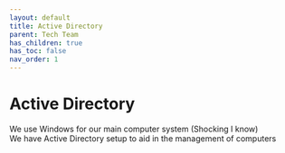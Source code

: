 ```yaml
---
layout: default
title: Active Directory
parent: Tech Team
has_children: true
has_toc: false
nav_order: 1
---
```


# Active Directory

We use Windows for our main computer system (Shocking I know)  
We have Active Directory setup to aid in the management of computers